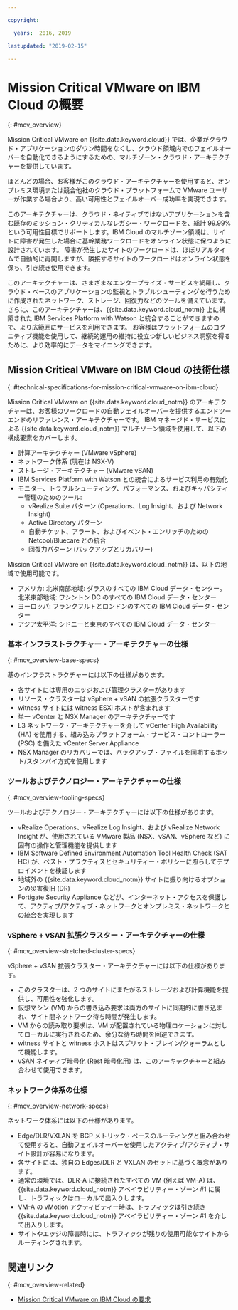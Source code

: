 ```yaml
---

copyright:

  years:  2016, 2019

lastupdated: "2019-02-15"

---
```


# Mission Critical VMware on IBM Cloud の概要
{: #mcv_overview}

Mission Critical VMware on {{site.data.keyword.cloud}} では、企業がクラウド・アプリケーションのダウン時間をなくし、クラウド領域内でのフェイルオーバーを自動化できるようにするための、マルチゾーン・クラウド・アーキテクチャーを提供しています。

ほとんどの場合、お客様がこのクラウド・アーキテクチャーを使用すると、オンプレミス環境または競合他社のクラウド・プラットフォームで VMware ユーザーが作業する場合より、高い可用性とフェイルオーバー成功率を実現できます。

このアーキテクチャーは、クラウド・ネイティブではないアプリケーションを含む既存のミッション・クリティカルなレガシー・ワークロードを、総計 99.99% という可用性目標でサポートします。IBM Cloud のマルチゾーン領域は、サイトに障害が発生した場合に基幹業務ワークロードをオンライン状態に保つように設計されています。 障害が発生したサイトのワークロードは、ほぼリアルタイムで自動的に再開しますが、隣接するサイトのワークロードはオンライン状態を保ち、引き続き使用できます。

このアーキテクチャーは、さまざまなエンタープライズ・サービスを網羅し、クラウド・ベースのアプリケーションの監視とトラブルシューティングを行うために作成されたネットワーク、ストレージ、回復力などのツールを備えています。 さらに、このアーキテクチャーは、{{site.data.keyword.cloud_notm}} 上に構築された IBM Services Platform with Watson と統合することができますので、より広範囲にサービスを利用できます。 お客様はプラットフォームのコグニティブ機能を使用して、継続的運用の維持に役立つ新しいビジネス洞察を得るために、より効率的にデータをマイニングできます。

## Mission Critical VMware on IBM Cloud の技術仕様
{: #technical-specifications-for-mission-critical-vmware-on-ibm-cloud}

Mission Critical VMware on {{site.data.keyword.cloud_notm}} のアーキテクチャーは、お客様のワークロードの自動フェイルオーバーを提供するエンドツーエンドのリファレンス・アーキテクチャーです。 IBM マネージド・サービスによる {{site.data.keyword.cloud_notm}} マルチゾーン領域を使用して、以下の構成要素をカバーします。

* 計算アーキテクチャー (VMware vSphere)
* ネットワーク体系 (現在は NSX-V)
* ストレージ・アーキテクチャー (VMware vSAN)
* IBM Services Platform with Watson との統合によるサービス利用の有効化
* モニター、トラブルシューティング、パフォーマンス、およびキャパシティー管理のためのツール:
  * vRealize Suite パターン (Operations、Log Insight、および Network Insight)
  * Active Directory パターン
  * 自動チケット、アラート、およびイベント・エンリッチのための Netcool/Bluecare との統合
  * 回復力パターン (バックアップとリカバリー)

Mission Critical VMware on {{site.data.keyword.cloud_notm}} は、以下の地域で使用可能です。
* アメリカ: 北米南部地域: ダラスのすべての IBM Cloud データ・センター。北米東部地域: ワシントン DC のすべての IBM Cloud データ・センター
* ヨーロッパ: フランクフルトとロンドンのすべての IBM Cloud データ・センター
* アジア太平洋: シドニーと東京のすべての IBM Cloud データ・センター

### 基本インフラストラクチャー・アーキテクチャーの仕様
{: #mcv_overview-base-specs}

基のインフラストラクチャーには以下の仕様があります。
* 各サイトには専用のエッジおよび管理クラスターがあります
* リソース・クラスターは vSphere + vSAN の拡張クラスターです
* witness サイトには witness ESXi ホストが含まれます
* 単一 vCenter と NSX Manager のアーキテクチャーです
* L3 ネットワーク・アーキテクチャーを介して vCenter High Availability (HA) を使用する、組み込みプラットフォーム・サービス・コントローラー (PSC) を備えた vCenter Server Appliance
* NSX Manager のリカバリーでは、バックアップ・ファイルを同期するホット/スタンバイ方式を使用します

### ツールおよびテクノロジー・アーキテクチャーの仕様
{: #mcv_overview-tooling-specs}

ツールおよびテクノロジー・アーキテクチャーには以下の仕様があります。
* vRealize Operations、vRealize Log Insight、および vRealize Network Insight が、使用されている VMware 製品 (NSX、vSAN、vSphere など) に固有の操作と管理機能を提供します
* IBM Software Defined Environment Automation Tool Health Check (SAT HC) が、ベスト・プラクティスとセキュリティー・ポリシーに照らしてデプロイメントを検証します
* 地域外の {{site.data.keyword.cloud_notm}} サイトに振り向けるオプションの災害復旧 (DR)
* Fortigate Security Appliance などが、インターネット・アクセスを保護して、アクティブ/アクティブ・ネットワークとオンプレミス・ネットワークとの統合を実現します

### vSphere + vSAN 拡張クラスター・アーキテクチャーの仕様
{: #mcv_overview-stretched-cluster-specs}

vSphere + vSAN 拡張クラスター・アーキテクチャーには以下の仕様があります。
* このクラスターは、2 つのサイトにまたがるストレージおよび計算機能を提供し、可用性を強化します。
* 仮想マシン (VM) からの書き込み要求は両方のサイトに同期的に書き込まれ、サイト間ネットワーク待ち時間が発生します。
* VM からの読み取り要求は、VM が配置されている物理ロケーションに対してローカルに実行されるため、余分な待ち時間を回避できます。
* witness サイトと witness ホストはスプリット・ブレイン/クォーラムとして機能します。
* vSAN ネイティブ暗号化 (Rest 暗号化用) は、このアーキテクチャーと組み合わせて使用できます。

### ネットワーク体系の仕様
{: #mcv_overview-network-specs}

ネットワーク体系には以下の仕様があります。
* Edge/DLR/VXLAN を BGP メトリック・ベースのルーティングと組み合わせて使用すると、自動フェイルオーバーを使用したアクティブ/アクティブ・サイト設計が容易になります。
* 各サイトには、独自の Edges/DLR と VXLAN のセットに基づく概念があります。
* 通常の環境では、DLR-A に接続されたすべての VM (例えば VM-A) は、{{site.data.keyword.cloud_notm}} アベイラビリティー・ゾーン #1 に属し、トラフィックはローカルで出入りします。
* VM-A の vMotion アクティビティー時は、トラフィックは引き続き {{site.data.keyword.cloud_notm}} アベイラビリティー・ゾーン #1 を介して出入りします。
* サイトやエッジの障害時には、トラフィックが残りの使用可能なサイトからルーティングされます。

## 関連リンク
{: #mcv_overview-related}

* [Mission Critical VMware on IBM Cloud の要求](/docs/services/vmwaresolutions/services?topic=vmware-solutions-managing_mcv)
